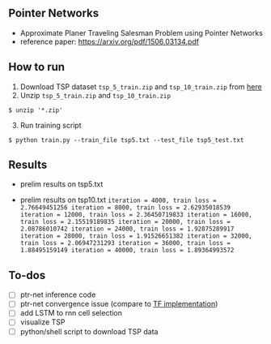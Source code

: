 ## Pointer Networks
- Approximate Planer Traveling Salesman Problem using Pointer Networks
- reference paper: https://arxiv.org/pdf/1506.03134.pdf

## How to run
1. Download TSP dataset `tsp_5_train.zip` and `tsp_10_train.zip` from [here](https://drive.google.com/drive/folders/0B2fg8yPGn2TCMzBtS0o4Q2RJaEU)
2. Unzip `tsp_5_train.zip` and `tsp_10_train.zip`
```
$ unzip '*.zip'
```
3. Run training script
```
$ python train.py --train_file tsp5.txt --test_file tsp5_test.txt
```
## Results
- prelim results on tsp5.txt

- prelim results on tsp10.txt
`iteration = 4000, train loss = 2.76649451256
iteration = 8000, train loss = 2.62935018539
iteration = 12000, train loss = 2.36450719833
iteration = 16000, train loss = 2.15519189835
iteration = 20000, train loss = 2.08786010742
iteration = 24000, train loss = 1.92875289917
iteration = 28000, train loss = 1.91526651382
iteration = 32000, train loss = 2.06947231293
iteration = 36000, train loss = 1.88495159149
iteration = 40000, train loss = 1.89364993572`
## To-dos
- [ ] ptr-net inference code
- [ ] ptr-net convergence issue (compare to [TF implementation](https://github.com/devsisters/pointer-network-tensorflow))
- [ ] add LSTM to rnn cell selection
- [ ] visualize TSP  
- [ ] python/shell script to download TSP data
